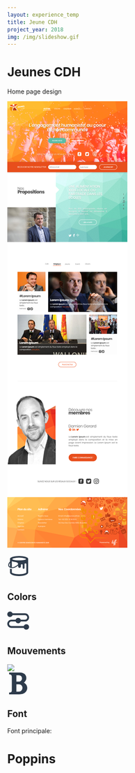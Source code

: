 ```yaml
---
layout: experience_temp
title: Jeune CDH
project_year: 2018
img: /img/slideshow.gif
---
```

<style>
@import url('https://fonts.googleapis.com/css?family=Poppins');
</style>
<div class="container__charte">
<h1 data-animation="animated" data-animation-type="slidefromtop">Jeunes CDH </h1>
<p data-animation="animated" data-animation-type="slidefrombottom">Home page design</p>
<img src="/img/cdh_design_prop1.jpg" data-animation="animated" data-animation-type="slidefrombottom" >

<div class="container__charte--color">
<div class="intro__section " data-animation="animated" data-animation-type="slidefromleft">

<svg xmlns="http://www.w3.org/2000/svg" fill="#2E3B4B" width="50" height="50" viewBox="0 0 24 24"><path d="M13 1c-4.971 0-10 1.343-10 3v3.073c-.471.452-.984 1.029-1.389 1.714-.417.705-.611 1.426-.611 2.105 0 .958.397 1.833 1.193 2.462.744.588 1.766.916 2.963.916 1.96 0 4.39-.879 6.844-2.919v1.15c0 .829.672 1.5 1.5 1.5s1.5-.671 1.5-1.5v-1.501c0-.552.447-1 1-1s1 .448 1 1v3c0 .552.447 1 1 1s1-.448 1-1v-4c0-.552.447-1 1-1s1 .448 1 1v.502l.001 8.744c-.065.273-2.626 1.754-7.972 1.754-5.397 0-7.966-1.481-8.029-1.747v-3.998c-.601-.006-1.396-.119-2-.339v4.336c0 1.995 4 3.748 10.029 3.748 5.94 0 9.971-1.745 9.971-3.747v-15.253c0-1.657-5.029-3-10-3zm-10.528 8.296c.158-.268.34-.512.528-.744v4.145l-.187-.127c-.971-.768-1.099-1.992-.341-3.274zm2.528 3.968v-6.665c3.171 1.595 6.674.288 6.971 3.443-2.73 2.505-5.195 3.292-6.971 3.222zm8.078-7.483c-2.053 0-7.489-.39-7.489-1.391 0-1.011 4.986-1.609 7.489-1.609 2.568 0 7.511.609 7.511 1.609 0 1.011-5.41 1.391-7.511 1.391z"/></svg>
<h2>Colors</h2>
</div>
<div class="colorDot" data-animation="animated" data-animation-type="zoomin" data-color="#F9B233" style="background:#F9B233;"></div>
<div class="colorDot" data-animation="animated" data-animation-type="zoomin" data-animation-delay="0.1s" data-color="#F39200" style="background:#F39200;"></div>
<div class="colorDot" data-animation="animated" data-animation-type="zoomin" data-animation-delay="0.2s" data-color="#E94E1B " style="  background: #E94E1B"></div>
<div class="colorDot" data-animation="animated" data-animation-type="zoomin" data-animation-delay="0.3s" data-color="#B83D17" style="background:#B83D17;"></div>

<div class="colorDot" data-animation="animated" data-animation-type="zoomin" data-animation-delay="0.4s" data-color="#575756" style="background:#575756;"></div>
<div class="colorDot" data-animation="animated" data-animation-type="zoomin" data-animation-delay="0.5s" data-color="#C6C6C6" style="background:#C6C6C6;"></div>
<div class="colorDot" data-animation="animated" data-animation-type="zoomin" data-animation-delay="0.6s" data-color="#5FBCA5 " style="  background: #5FBCA5"></div>



</div>
<div class="container__animation">
<div class="intro__section " data-animation="animated" data-animation-type="slidefromleft">

<svg fill="#2E3B4B" width="50" height="50" viewBox="0 0 24 24"><path d="M5.829 6c-.412 1.165-1.524 2-2.829 2-1.656 0-3-1.344-3-3s1.344-3 3-3c1.305 0 2.417.835 2.829 2h13.671c2.484 0 4.5 2.016 4.5 4.5s-2.016 4.5-4.5 4.5h-4.671c-.412 1.165-1.524 2-2.829 2-1.305 0-2.417-.835-2.829-2h-4.671c-1.38 0-2.5 1.12-2.5 2.5s1.12 2.5 2.5 2.5h13.671c.412-1.165 1.524-2 2.829-2 1.656 0 3 1.344 3 3s-1.344 3-3 3c-1.305 0-2.417-.835-2.829-2h-13.671c-2.484 0-4.5-2.016-4.5-4.5s2.016-4.5 4.5-4.5h4.671c.412-1.165 1.524-2 2.829-2 1.305 0 2.417.835 2.829 2h4.671c1.38 0 2.5-1.12 2.5-2.5s-1.12-2.5-2.5-2.5h-13.671zm6.171 5c.552 0 1 .448 1 1s-.448 1-1 1-1-.448-1-1 .448-1 1-1z"/></svg>
<h2>Mouvements</h2>
</div>
<img src="/img/slideshow.gif" data-animation="animated" data-animation-type="zoomin" >
</div>
<div class="container__font--cdh">
<div class="intro__section " data-animation="animated" data-animation-type="slidefromleft">
<svg xmlns="http://www.w3.org/2000/svg" width="50" height="50" fill="#2E3B4B" viewBox="0 0 24 24"><path d="M18.287 11.121c1.588-1.121 2.713-3.018 2.713-5.093 0-2.946-1.918-5.951-7.093-6.028h-11.907v2.042c1.996 0 3 .751 3 2.683v14.667c0 1.689-.558 2.608-3 2.608v2h11.123c6.334 0 8.877-3.599 8.877-7.038 0-2.538-1.417-4.67-3.713-5.841zm-8.287-8.121h2.094c2.357 0 4.126 1.063 4.126 3.375 0 2.035-1.452 3.625-3.513 3.625h-2.707v-7zm2.701 18h-2.701v-8h2.781c2.26.024 3.927 1.636 3.927 3.667 0 2.008-1.226 4.333-4.007 4.333z"/></svg>
<h2>Font</h2>
</div>
<div class="container__font" data-animation="animated" data-animation-type="slidefrombottom" >
<div><p>Font principale:</p><h1>Poppins</h1></div>
</div>
</div>
